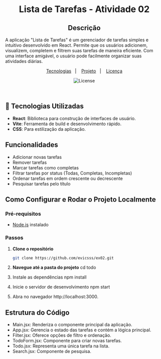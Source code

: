 <h1 align="center">Lista de Tarefas - Atividade 02 </h1>

<h2 align="center">  Descrição </h2>
<p align="center">


A aplicação "Lista de Tarefas" é um gerenciador de tarefas simples e intuitivo desenvolvido em React. Permite que os usuários adicionem, visualizem, completem e filtrem suas tarefas de maneira eficiente. Com uma interface amigável, o usuário pode facilmente organizar suas atividades diárias.</p>

<p align="center">
  <a href="#-tecnologias">Tecnologias</a>&nbsp;&nbsp;&nbsp;|&nbsp;&nbsp;&nbsp;
  <a href="#-projeto">Projeto</a>&nbsp;&nbsp;&nbsp;|&nbsp;&nbsp;&nbsp;
  <a href="#memo-licença">Licença</a>
</p>

<p align="center">
  <img alt="License" src="https://img.shields.io/static/v1?label=license&message=MIT&color=49AA26&labelColor=000000">
</p>

<br>


## 🚀 Tecnologias Utilizadas


- **React**: Biblioteca para construção de interfaces de usuário.
- **Vite**: Ferramenta de build e desenvolvimento rápido.
- **CSS**: Para estilização da aplicação.

## Funcionalidades

- Adicionar novas tarefas
- Remover tarefas
- Marcar tarefas como completas
- Filtrar tarefas por status (Todas, Completas, Incompletas)
- Ordenar tarefas em ordem crescente ou decrescente
- Pesquisar tarefas pelo título

## Como Configurar e Rodar o Projeto Localmente

### Pré-requisitos

- [Node.js](https://nodejs.org/) instalado

### Passos

1. **Clone o repositório**
   ```bash
   git clone https://github.com/evicsss/ex02.git

2. **Navegue até a pasta do projeto**
   cd todo
   
3. Instale as dependências
   npm install
   
4. Inicie o servidor de desenvolvimento
   npm start

5. Abra no navegador http://localhost:3000.

## Estrutura do Código
- Main.jsx: Renderiza o componente principal da aplicação.
- App.jsx: Gerencia o estado das tarefas e contém a lógica principal.
- Filter.jsx: Oferece opções de filtro e ordenação.
- TodoForm.jsx: Componente para criar novas tarefas.
- Todo.jsx: Representa uma única tarefa na lista.
- Search.jsx: Componente de pesquisa.
      
